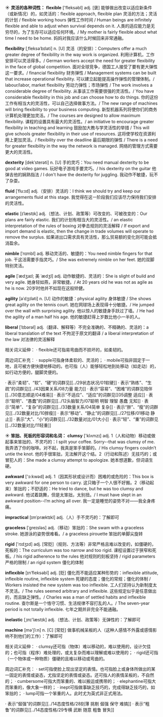 ☀ <span class="category">**灵活的各种词性：**</span>
<span class="vocabulary">**flexible**</span> ['fleksəbl] 
<span class="definition">adj. [褒] 能够做出改变以适应新条件（或新情况）的，如灵活的：</span>flexible approach, flexible plan 灵活的方法；灵活的计划 / flexible working hours 弹性工作时间 / Human beings are infinitely flexible and able to adjust when survival depends on it. 人类的适应能力是无穷尽的，为了生存可以适应任何环境。/ My mother is fairly flexible about what time I need to be home. 妈妈对我应该什么时候回来非常通融。
                      
<span class="vocabulary">**flexibility**</span> [ˌfleksəˈbɪləti]
<span class="definition">n. [U] 灵活（的安排）：</span>Computers offer a much greater degree of flexibility in the way work is organized. 利用计算机，工作安排可以灵活得多。/ German workers accept the need for greater flexibility in the face of global competition. 面对全球竞争，德国工人接受了要有更大弹性这一要求。/ financial flexibility 财务弹性 / Management systems can be built that increase operational flexibility. 可以建立起能提高操作弹性的管理体制。/ labour/labor, market flexibility 劳动力弹性；市场弹性 / The work involves a considerable degree of flexibility. 从事该工作需要很强的灵活性。/ You have considerable flexibility in this job and can choose how to do things. 你的这份工作有相当大的灵活性，可以自己选择做事方法。/ The new range of machines will bring flexibility to your business computing. 新型机器系列将使你们的商务计算机处理更加灵活。/ The courses are designed to allow maximum flexibility. 课程的设置具有最大的灵活性。/ an initiative to encourage greater flexibility in teaching and learning 鼓励加大教与学灵活性的举措 / This will give schools greater flexibility in their use of resources. 这将使学校在资源利用上更加灵活。/ flexibility over the deadline 最后期限的弹性 / There is a need for greater flexibility in the way the network is managed. 网络的管理方式需要更大的灵活性。
                      
<span class="vocabulary">**dexterity**</span> [dekˈsterəti]
<span class="definition">n. [U] 手的灵巧：</span>You need manual dexterity to be good at video games. 玩好电子游戏手要灵巧。/ his dexterity on the guitar 他弹吉他的娴熟指法 / I don't have the dexterity for juggling. 我动作不敏捷，玩不了杂耍。

<span class="vocabulary">**fluid**</span> [ˈflu:ɪd]
<span class="definition">adj.（安排）灵活的：</span>I think we should try and keep our arrangements fluid at this stage. 我觉得在这一阶段我们应该尽力保持我们安排的灵活性。

<span class="vocabulary">**elastic**</span> [ɪˈlæstɪk]
<span class="definition">adj.（想法、计划、政策等）可改变的、可被改变的：</span>Our plans are fairly elastic. 我们的计划有相当大的灵活性。/ an elastic interpretation of the rules of boxing 对拳击规则的灵活解释 / If export and import demand is elastic, then the change in trade volumes will operate to remove the surplus. 如果进出口需求具有灵活性，那么贸易额的变化则可能会抵消盈余。
           
<span class="vocabulary">**nimble**</span> [ˈnɪmbl]
<span class="definition">adj. 移动灵活的、敏捷的：</span>You need nimble fingers for that job. 干这活需要手指灵巧。/ She was extremely nimble on her feet. 她的双脚特别灵活。           
           
<span class="vocabulary">**agile**</span> [ˈædʒaɪl; 美 ˈædʒl]
<span class="definition">adj. 动作敏捷的、灵活的：</span>She is slight of build and very agile. 她身轻如燕，非常敏捷。/ At 20 years old he was not as agile as he is now. 20岁时他并不如现在这般矫健。

<span class="vocabulary">**agility**</span> [əˈdʒɪləti]
<span class="definition">n. [U] 动作的敏捷：</span>physical agility 身体敏捷 / She shows great agility on the tennis court. 她在网球场上表现得十分敏捷。/ He jumped over the wall with surprising agility. 他以惊人的敏捷身手跃过了墙。/ He had the agility of a man half his age. 他的敏捷赶得上岁数比他小一半的人。
           
<span class="vocabulary">**liberal**</span> [ˈlɪbərəl]
<span class="definition">adj.（翻译、解释等）不完全准确的、不精确的、灵活的：</span>a liberal translation of the text 不拘泥于原文的翻译 / a liberal interpretation of the law 对法律的灵活解释

相关词义延伸：
· flexible还可指易弯曲而不损坏的，如柔韧的。

周边词汇补充：
· supple可指身体柔软的、灵活的；
· mobile可指非固定于一地，且可被方便快捷地移动的。也可指（人）能够轻松地到处移动（如走动）的，如行动方便的，腿脚灵便的。

· 表示“柔韧”、“软”、“硬”的词群见[[../29状态状况/01软硬]]
· 表示“熟练”、“生疏”的词群见[[../43因果关系/08力量 能力]]
· 表示“容易”、“困难”的词群见陪伴[[../30意志顺逆/04难易]]
· 表示“不适应”、“适应”的词群见[[05调整 适应]]
· 表示“聪明”、“愚蠢”的词群见[[../12头脑智力/07聪明 明智 理智 愚蠢 无知]]
· 表示“简单”、“复杂”的词群见[[../33数量关系/04简单 复杂]]
· 表示“胖”、“瘦”的词群见[[../32数量对比/10胖瘦]]
· 表示“移动”、“静止”的词群见[[../27位移/01移动 静止]]
· 表示“大”、“小”的词群见[[../32数量对比/01大小]]
· 表示“轻”、“重”的词群见[[../32数量对比/11轻重]]

☀ <span class="category">**笨拙、死板的形容词和名词：**</span>
<span class="vocabulary">**clumsy**</span> ['klʌmzɪ] 
<span class="definition">adj. 1（人和动物）移动或做起事来笨拙的、不灵巧的：</span>I spilt your coffee. Sorry--that was clumsy of me. 我弄洒了你的咖啡。对不起，我真是笨手笨脚的。/ His clumsy fingers couldn’t untie the knot. 他的手很笨拙，无法解开这个结。<span class="definition">2（行动和陈述）无技巧的；或冒犯人的：</span>She made a clumsy attempt to apologize. 她本想道歉，但词语生硬。

<span class="vocabulary">**awkward**</span> ['ɔ:kwəd] 
<span class="definition">adj. 1（因其形状或设计而）困难的或危险的：</span>This box is very awkward for one person to carry. 这只箱子一个人很不好搬。<span class="definition">2（移动起来）笨拙的；不舒适的：</span>He tried to dance, but he was too clumsy and awkward. 他试着跳舞，但是太笨拙，太别扭。/ I must have slept in an awkward position--I’m aching all over. 我一定是睡觉的姿势不对——我全身疼痛。
            
<span class="vocabulary">**impractical**</span> [ɪmˈpræktɪkl]
<span class="definition">adj.（人）手不灵巧的：</span>了解即可          

<span class="vocabulary">**graceless**</span> [ˈgreɪsləs]
<span class="definition">adj.（移动）笨拙的：</span>She swam with a graceless stroke. 她游泳的姿势很难看。/ a graceless pirouette 笨拙的单脚尖旋转

<span class="vocabulary">**rigid**</span> ['rɪdӡɪd] 
<span class="definition">adj. [常贬]（规则、方法等）非常严格且难以改变的，如僵硬的，死板的：</span>The curriculum was too narrow and too rigid. 课程设置过于狭窄和死板。/ his rigid adherence to the rules 他对规则的刻板坚持 / rigid parameters 严格的限制 / an rigid system 僵化的体制
           
<span class="vocabulary">**inflexible**</span> [ɪnˈfleksəbl]
<span class="definition">adj. [贬] 僵化而不能适应某种形势的：</span>inflexible attitude, inflexible routine, inflexible system 死硬的态度；僵化的常规；僵化的体制 / Workers insisted the new system was too inflexible. 工人们坚持认为新制度太不灵活。/ The rules seemed arbitrary and inflexible. 这些规定似乎是任意做出的，而且缺乏弹性。/ Charles was a man of settled habits and inflexible routine. 查尔斯是一个恪守习惯、生活规律不容打乱的人。/ The seven-year period is not totally inflexible. 七年之期并非完全不能通融。
           
<span class="vocabulary">**inelastic**</span> [ˌɪnɪ'læstɪk]
<span class="definition">adj.（想法、计划、政策等）无弹性的：</span>了解即可

<span class="vocabulary">**machine**</span> [mə'ʃi:n] 
<span class="definition">n. [C] [常贬] 做事机械呆板的人（这种人感情不外露或感情影响不到他们的工作）：</span>了解即可

相关词义延伸：
· clumsy还可指（物体）难以移动的，难以使用的，设计欠佳的；也可指（程序）难处理的，或太复杂而难以理解或难以使用的；
· rigid还可指（一个物体或一种物质）僵硬的且难以移动或弯曲的。

周边词汇补充：
· set可指使脸上现出坚定的表情。也可指脸上或身体所做出的某一固定的表情或姿态，尤指坚定的表情或姿态。还可指人的表情呆板的，不自然的；
· cumbersome可指大而笨重的、难以搬运或携带的；
· elephantine可指大而笨重的，像大象一样的；
· inept可指做事缺乏技巧的，完成得缺乏技巧的，如笨拙的；
· lump可指一个笨重的人。此时尤为英式非正式用法。

· 表示“倔强”的词群见[[../14态度性格/28刻薄 挑剔 倔强 保守 难搞]]
· 表示“粗鲁”的词群见[[../14态度性格/29专横 武断 随意 粗鲁 冒失]]
